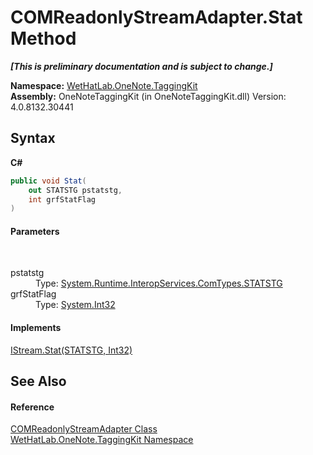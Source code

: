 # COMReadonlyStreamAdapter.Stat Method 
 _**\[This is preliminary documentation and is subject to change.\]**_

**Namespace:**&nbsp;<a href="4e00c8ac-fc03-0e6d-d2fd-b2c7565a9aa0">WetHatLab.OneNote.TaggingKit</a><br />**Assembly:**&nbsp;OneNoteTaggingKit (in OneNoteTaggingKit.dll) Version: 4.0.8132.30441

## Syntax

**C#**<br />
``` C#
public void Stat(
	out STATSTG pstatstg,
	int grfStatFlag
)
```


#### Parameters
&nbsp;<dl><dt>pstatstg</dt><dd>Type: <a href="http://msdn2.microsoft.com/en-us/library/8zds95bb" target="_blank">System.Runtime.InteropServices.ComTypes.STATSTG</a><br /></dd><dt>grfStatFlag</dt><dd>Type: <a href="http://msdn2.microsoft.com/en-us/library/td2s409d" target="_blank">System.Int32</a><br /></dd></dl>

#### Implements
<a href="http://msdn2.microsoft.com/en-us/library/6kx012x5" target="_blank">IStream.Stat(STATSTG, Int32)</a><br />

## See Also


#### Reference
<a href="82b4dea5-ee9c-563c-3ec1-64d6582ed262">COMReadonlyStreamAdapter Class</a><br /><a href="4e00c8ac-fc03-0e6d-d2fd-b2c7565a9aa0">WetHatLab.OneNote.TaggingKit Namespace</a><br />